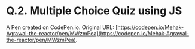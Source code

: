 # Q.2. Multiple Choice Quiz using JS

A Pen created on CodePen.io. Original URL: [https://codepen.io/Mehak-Agrawal-the-reactor/pen/MWzmPea](https://codepen.io/Mehak-Agrawal-the-reactor/pen/MWzmPea).

